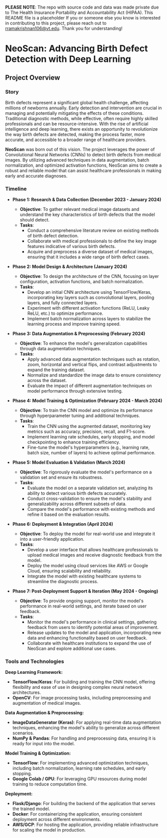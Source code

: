 **PLEASE NOTE**: The repo with source code and data was made private due to The Health Insurance Portability and Accountability Act (HIPAA). This README file is a placeholder If you or someone else you know is interested in contributing to this project, please reach out to rramakrishnan106@vt.edu. Thank you for understanding!

# **NeoScan: Advancing Birth Defect Detection with Deep Learning**

## **Project Overview**

### **Story**
Birth defects represent a significant global health challenge, affecting millions of newborns annually. Early detection and intervention are crucial in managing and potentially mitigating the effects of these conditions. Traditional diagnostic methods, while effective, often require highly skilled professionals and can be resource-intensive. With the rise of artificial intelligence and deep learning, there exists an opportunity to revolutionize the way birth defects are detected, making the process faster, more accurate, and accessible to a broader range of healthcare providers.

**NeoScan** was born out of this vision. The project leverages the power of Convolutional Neural Networks (CNNs) to detect birth defects from medical images. By utilizing advanced techniques in data augmentation, batch normalization, and optimized activation functions, NeoScan aims to create a robust and reliable model that can assist healthcare professionals in making early and accurate diagnoses.

### **Timeline**

- **Phase 1: Research & Data Collection (December 2023 - January 2024)**
  - **Objective**: To gather relevant medical image datasets and understand the key characteristics of birth defects that the model should detect.
  - **Tasks**:
    - Conduct a comprehensive literature review on existing methods of birth defect detection.
    - Collaborate with medical professionals to define the key image features indicative of various birth defects.
    - Acquire and preprocess a diverse dataset of medical images, ensuring that it includes a wide range of birth defect cases.

- **Phase 2: Model Design & Architecture (January 2024)**
  - **Objective**: To design the architecture of the CNN, focusing on layer configuration, activation functions, and batch normalization.
  - **Tasks**:
    - Develop an initial CNN architecture using TensorFlow/Keras, incorporating key layers such as convolutional layers, pooling layers, and fully connected layers.
    - Experiment with different activation functions (ReLU, Leaky ReLU, etc.) to optimize performance.
    - Implement batch normalization across layers to stabilize the learning process and improve training speed.

- **Phase 3: Data Augmentation & Preprocessing (February 2024)**
  - **Objective**: To enhance the model's generalization capabilities through data augmentation techniques.
  - **Tasks**:
    - Apply advanced data augmentation techniques such as rotation, zoom, horizontal and vertical flips, and contrast adjustments to expand the training dataset.
    - Normalize and standardize the image data to ensure consistency across the dataset.
    - Evaluate the impact of different augmentation techniques on model performance through extensive testing.

- **Phase 4: Model Training & Optimization (February 2024 - March 2024)**
  - **Objective**: To train the CNN model and optimize its performance through hyperparameter tuning and additional techniques.
  - **Tasks**:
    - Train the CNN using the augmented dataset, monitoring key metrics such as accuracy, precision, recall, and F1-score.
    - Implement learning rate schedules, early stopping, and model checkpointing to enhance training efficiency.
    - Fine-tune the model's hyperparameters (e.g., learning rate, batch size, number of layers) to achieve optimal performance.

- **Phase 5: Model Evaluation & Validation (March 2024)**
  - **Objective**: To rigorously evaluate the model's performance on a validation set and ensure its robustness.
  - **Tasks**:
    - Evaluate the model on a separate validation set, analyzing its ability to detect various birth defects accurately.
    - Conduct cross-validation to ensure the model's stability and generalizability across different subsets of data.
    - Compare the model's performance with existing methods and refine it based on the evaluation results.

- **Phase 6: Deployment & Integration (April 2024)**
  - **Objective**: To deploy the model for real-world use and integrate it into a user-friendly application.
  - **Tasks**:
    - Develop a user interface that allows healthcare professionals to upload medical images and receive diagnostic feedback from the model.
    - Deploy the model using cloud services like AWS or Google Cloud, ensuring scalability and reliability.
    - Integrate the model with existing healthcare systems to streamline the diagnostic process.

- **Phase 7: Post-Deployment Support & Iteration (May 2024 - Ongoing)**
  - **Objective**: To provide ongoing support, monitor the model's performance in real-world settings, and iterate based on user feedback.
  - **Tasks**:
    - Monitor the model's performance in clinical settings, gathering feedback from users to identify potential areas of improvement.
    - Release updates to the model and application, incorporating new data and enhancing functionality based on user feedback.
    - Collaborate with healthcare institutions to expand the use of NeoScan and explore additional use cases.

### **Tools and Technologies**

**Deep Learning Framework:**
- **TensorFlow/Keras**: For building and training the CNN model, offering flexibility and ease of use in designing complex neural network architectures.
- **OpenCV**: For image processing tasks, including preprocessing and augmentation of medical images.

**Data Augmentation & Preprocessing:**
- **ImageDataGenerator (Keras)**: For applying real-time data augmentation techniques, enhancing the model's ability to generalize across different scenarios.
- **NumPy & Pandas**: For handling and preprocessing data, ensuring it is ready for input into the model.

**Model Training & Optimization:**
- **TensorFlow**: For implementing advanced optimization techniques, including batch normalization, learning rate schedules, and early stopping.
- **Google Colab / GPU**: For leveraging GPU resources during model training to reduce computation time.

**Deployment:**
- **Flask/Django**: For building the backend of the application that serves the trained model.
- **Docker**: For containerizing the application, ensuring consistent deployment across different environments.
- **AWS/GCP**: For hosting the application, providing reliable infrastructure for scaling the model in production.
